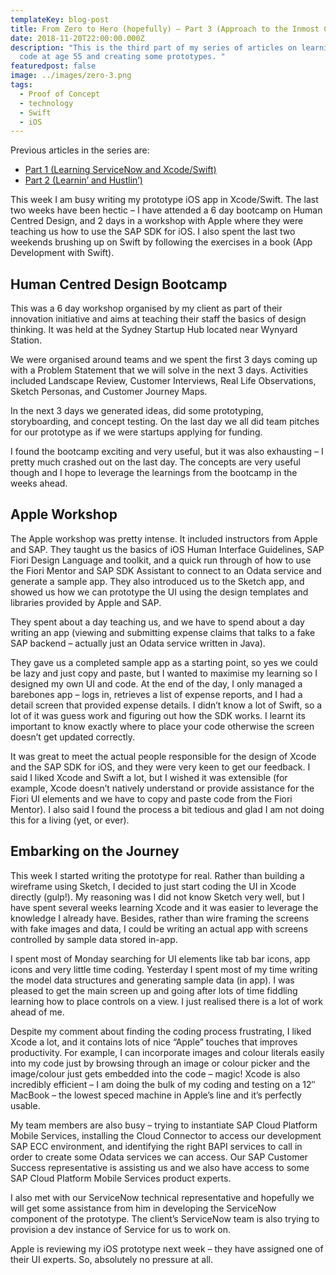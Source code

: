 ```yaml
---
templateKey: blog-post
title: From Zero to Hero (hopefully) – Part 3 (Approach to the Inmost Cave)
date: 2018-11-20T22:00:00.000Z
description: "This is the third part of my series of articles on learning to
  code at age 55 and creating some prototypes. "
featuredpost: false
image: ../images/zero-3.png
tags:
  - Proof of Concept
  - technology
  - Swift
  - iOS
---
```

Previous articles in the series are:

* [Part 1 (Learning ServiceNow and Xcode/Swift)](/blog/2018-11-01-from-zero-to-hero-hopefully-–-part-1-learning-servicenow-and-xcode-swift/)
* [Part 2 (Learnin’ and Hustlin’)](/blog/2018-11-08-from-zero-to-hero-hopefully-–-part-2-learnin’%E2%80%8B-and-hustlin’%E2%80%8B/)

This week I am busy writing my prototype iOS app in Xcode/Swift. The last two weeks have been hectic – I have attended a 6 day bootcamp on Human Centred Design, and 2 days in a workshop with Apple where they were teaching us how to use the SAP SDK for iOS. I also spent the last two weekends brushing up on Swift by following the exercises in a book (App Development with Swift).

## Human Centred Design Bootcamp

This was a 6 day workshop organised by my client as part of their innovation initiative and aims at teaching their staff the basics of design thinking. It was held at the Sydney Startup Hub located near Wynyard Station.

We were organised around teams and we spent the first 3 days coming up with a Problem Statement that we will solve in the next 3 days. Activities included Landscape Review, Customer Interviews, Real Life Observations, Sketch Personas, and Customer Journey Maps.

In the next 3 days we generated ideas, did some prototyping, storyboarding, and concept testing. On the last day we all did team pitches for our prototype as if we were startups applying for funding.

I found the bootcamp exciting and very useful, but it was also exhausting – I pretty much crashed out on the last day. The concepts are very useful though and I hope to leverage the learnings from the bootcamp in the weeks ahead.

## Apple Workshop

The Apple workshop was pretty intense. It included instructors from Apple and SAP. They taught us the basics of iOS Human Interface Guidelines, SAP Fiori Design Language and toolkit, and a quick run through of how to use the Fiori Mentor and SAP SDK Assistant to connect to an Odata service and generate a sample app. They also introduced us to the Sketch app, and showed us how we can prototype the UI using the design templates and libraries provided by Apple and SAP.

They spent about a day teaching us, and we have to spend about a day writing an app (viewing and submitting expense claims that talks to a fake SAP backend – actually just an Odata service written in Java).

They gave us a completed sample app as a starting point, so yes we could be lazy and just copy and paste, but I wanted to maximise my learning so I designed my own UI and code. At the end of the day, I only managed a barebones app – logs in, retrieves a list of expense reports, and I had a detail screen that provided expense details. I didn’t know a lot of Swift, so a lot of it was guess work and figuring out how the SDK works. I learnt its important to know exactly where to place your code otherwise the screen doesn’t get updated correctly.

It was great to meet the actual people responsible for the design of Xcode and the SAP SDK for iOS, and they were very keen to get our feedback. I said I liked Xcode and Swift a lot, but I wished it was extensible (for example, Xcode doesn’t natively understand or provide assistance for the Fiori UI elements and we have to copy and paste code from the Fiori Mentor). I also said I found the process a bit tedious and glad I am not doing this for a living (yet, or ever).

## Embarking on the Journey

This week I started writing the prototype for real. Rather than building a wireframe using Sketch, I decided to just start coding the UI in Xcode directly (gulp!). My reasoning was I did not know Sketch very well, but I have spent several weeks learning Xcode and it was easier to leverage the knowledge I already have. Besides, rather than wire framing the screens with fake images and data, I could be writing an actual app with screens controlled by sample data stored in-app.

I spent most of Monday searching for UI elements like tab bar icons, app icons and very little time coding. Yesterday I spent most of my time writing the model data structures and generating sample data (in app). I was pleased to get the main screen up and going after lots of time fiddling learning how to place controls on a view. I just realised there is a lot of work ahead of me.

Despite my comment about finding the coding process frustrating, I liked Xcode a lot, and it contains lots of nice “Apple” touches that improves productivity. For example, I can incorporate images and colour literals easily into my code just by browsing through an image or colour picker and the image/colour just gets embedded into the code – magic! Xcode is also incredibly efficient – I am doing the bulk of my coding and testing on a 12″ MacBook – the lowest speced machine in Apple’s line and it’s perfectly usable.

My team members are also busy – trying to instantiate SAP Cloud Platform Mobile Services, installing the Cloud Connector to access our development SAP ECC environment, and identifying the right BAPI services to call in order to create some Odata services we can access. Our SAP Customer Success representative is assisting us and we also have access to some SAP Cloud Platform Mobile Services product experts.

I also met with our ServiceNow technical representative and hopefully we will get some assistance from him in developing the ServiceNow component of the prototype. The client’s ServiceNow team is also trying to provision a dev instance of Service for us to work on.

Apple is reviewing my iOS prototype next week – they have assigned one of their UI experts. So, absolutely no pressure at all.